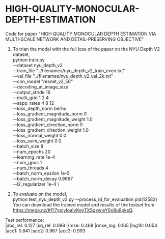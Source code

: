 # HIGH-QUALITY-MONOCULAR-DEPTH-ESTIMATION
Code for paper "HIGH QUALITY MONOCULAR DEPTH ESTIMATION VIA MULTI-SCALE NETWORK AND DETAIL-PRESERVING OBJECTIVE"

1. To trian the model with the full loss of the paper on the NYU Depth V2 dataset, \
python train.py \
	--dataset nyu_depth_v2 \
	--train_file "../filenames/nyu_depth_v2_train_even.txt" \
	--val_file "../filenames/nyu_depth_v2_val_2k.txt" \
	--cnn_model "resnet_v2_50" \
	--decoding_at_image_size \
	--output_stride 16 \
	--multi_grid 1 2 4 \
	--aspp_rates 4 8 12 \
	--loss_depth_norm berhu \
	--loss_gradient_magnitude_norm l1 \
	--loss_gradient_magnitude_weight 1.0 \
	--loss_gradient_direction_norm l1 \
	--loss_gradient_direction_weight 1.0 \
	--loss_normal_weight 0.0 \
	--loss_ssim_weight 0.0 \
	--batch_size 8 \
	--num_epochs 20 \
	--learning_rate 1e-4 \
	--num_gpus 1 \
	--num_threads 4 \
	--batch_norm_epsilon 1e-5 \
	--batch_norm_decay 0.9997 \
	--l2_regularizer 1e-4 \
 
  2. To evaluate on the model, \
  python test_nyu_depth_v2.py --process_id_for_evaluation pid(12582) \
  You can download the trained model and results of the testset from https://mega.nz/#F!7ypiyIoa!vKgyTXSgxwieY0o8u9pksQ.
  
  Test performance: \
  |abs_rel: 0.127 |sq_rel: 0.088 |rmse: 0.468 |rmse_log: 0.165 |log10: 0.054 |acc1: 0.841 |acc2: 0.967 |acc3: 0.993
